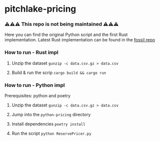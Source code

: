 # pitchlake-pricing

### ⚠️⚠️⚠️ This repo is not being maintained ⚠️⚠️⚠️
Here you can find the original Python script and the first Rust implementation.
Latest Rust implementation can be found in the [fossil repo](https://github.com/OilerNetwork/fossil-offchain-processor/tree/main/crates/server/src/pricing_data)

### How to run - Rust impl

1. Unzip the dataset 
`gunzip -c data.csv.gz > data.csv`

2. Build & run the scrip
`cargo build && cargo run`

### How to run - Python impl

Prerequisites: python and poetry

1. Unzip the dataset 
`gunzip -c data.csv.gz > data.csv`

2. Jump into the `python-pricing` directory

3. Install dependencies 
`poetry install`

4. Run the script
`python ReservePricer.py`
